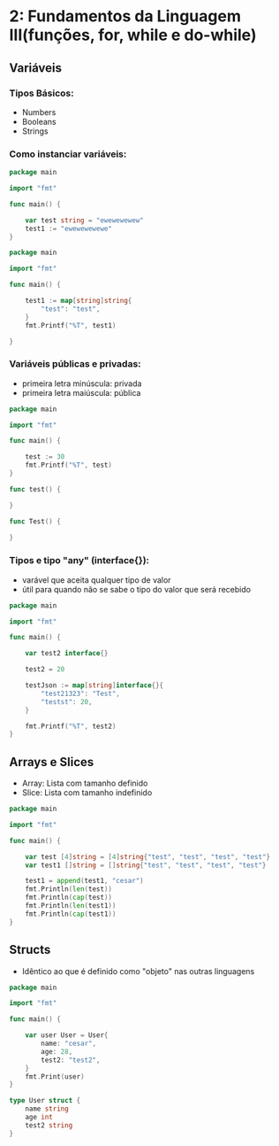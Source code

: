 # 2: Fundamentos da Linguagem III(funções, for, while e do-while)

## Variáveis

### Tipos Básicos:
- Numbers
- Booleans
- Strings

### Como instanciar variáveis:

```go
package main

import "fmt"

func main() {

    var test string = "ewewewewew"
    test1 := "ewewewewewe"
}
```

```go
package main

import "fmt"

func main() {

    test1 := map[string]string{
		"test": "test",
	}
    fmt.Printf("%T", test1)

}
```

### Variáveis públicas e privadas:
- primeira letra minúscula: privada
- primeira letra maiúscula: pública

```go
package main

import "fmt"

func main() {

    test := 30
    fmt.Printf("%T", test)
}

func test() {

}

func Test() {
	
}
```

### Tipos e tipo "any" (interface{}):
- varável que aceita qualquer tipo de valor
- útil para quando não se sabe o tipo do valor que será recebido

```go
package main

import "fmt"

func main() {

	var test2 interface{}

	test2 = 20

	testJson := map[string]interface{}{
		"test21323": "Test",
		"testst": 20,
	}

	fmt.Printf("%T", test2)
}
```

## Arrays e Slices
- Array: Lista com tamanho definido
- Slice: Lista com tamanho indefinido

```go
package main

import "fmt"

func main() {

	var test [4]string = [4]string{"test", "test", "test", "test"}
	var test1 []string = []string{"test", "test", "test", "test"}

	test1 = append(test1, "cesar")
	fmt.Println(len(test))
	fmt.Println(cap(test))
	fmt.Println(len(test1))
	fmt.Println(cap(test1))
}
```

## Structs
- Idêntico ao que é definido como "objeto" nas outras linguagens

```go
package main

import "fmt"

func main() {

	var user User = User{
		name: "cesar",
		age: 28,
		test2: "test2",
	}
	fmt.Print(user)
}

type User struct {
	name string
	age int
	test2 string
}
```